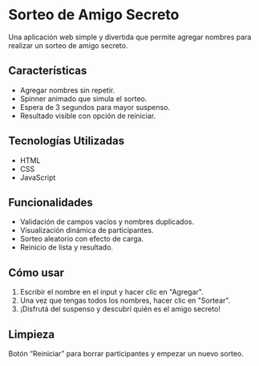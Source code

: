 #  Sorteo de Amigo Secreto

Una aplicación web simple y divertida que permite agregar nombres para realizar un sorteo de amigo secreto.

##  Características

- Agregar nombres sin repetir.
- Spinner animado que simula el sorteo.
- Espera de 3 segundos para mayor suspenso.
- Resultado visible con opción de reiniciar.

##  Tecnologías Utilizadas

- HTML
- CSS
- JavaScript

##  Funcionalidades

- Validación de campos vacíos y nombres duplicados.
- Visualización dinámica de participantes.
- Sorteo aleatorio con efecto de carga.
- Reinicio de lista y resultado.



##  Cómo usar

1. Escribir el nombre en el input y hacer clic en "Agregar".
2. Una vez que tengas todos los nombres, hacer clic en "Sortear".
3. ¡Disfrutá del suspenso y descubrí quién es el amigo secreto!

##  Limpieza

Botón “Reiniciar” para borrar participantes y empezar un nuevo sorteo.
